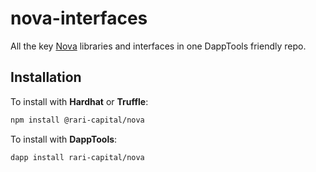 # nova-interfaces

All the key [Nova](https://github.com/rari-capital/nova) libraries and interfaces in one DappTools friendly repo.

## Installation

To install with **Hardhat** or **Truffle**:

```sh
npm install @rari-capital/nova
```

To install with **DappTools**:

```sh
dapp install rari-capital/nova
```
